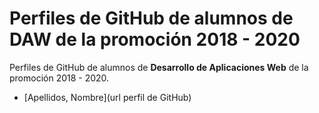 # Perfiles de GitHub de alumnos de DAW de la promoción 2018 - 2020 

Perfiles de GitHub de alumnos de **Desarrollo de Aplicaciones Web** de la promoción 2018 - 2020.

* [Apellidos, Nombre](url perfil de GitHub)
